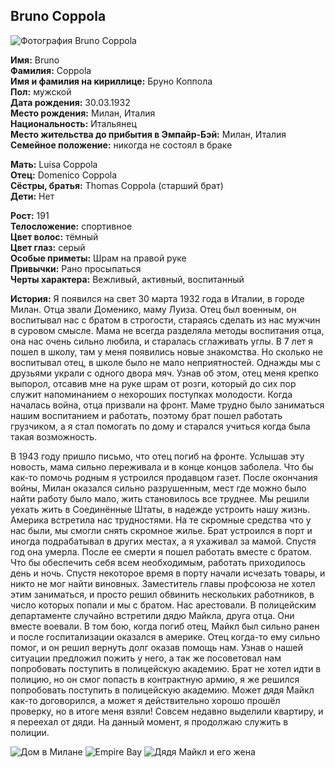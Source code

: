 ## Bruno Coppola

![Фотография Bruno Coppola](https://user-images.githubusercontent.com/24465747/48278527-d10aba00-e45e-11e8-9a11-ae885fc3eea3.jpg)

**Имя:** Bruno  
**Фамилия:** Coppola  
**Имя и фамилия на кириллице:** Бруно Коппола  
**Пол:** мужской  
**Дата рождения:** 30.03.1932  
**Место рождения:** Милан, Италия  
**Национальность:** Итальянец  
**Место жительства до прибытия в Эмпайр-Бэй:** Милан, Италия  
**Семейное положение:** никогда не состоял в браке

**Мать:** Luisa Coppola  
**Отец:** Domenico Coppola  
**Сёстры, братья:** Thomas Coppola (старший брат)  
**Дети:** Нет

**Рост:** 191  
**Телосложение:** спортивное  
**Цвет волос:** тёмный  
**Цвет глаз:** серый  
**Особые приметы:** Шрам на правой руке  
**Привычки:** Рано просыпаться  
**Черты характера:** Вежливый, активный, воспитанный

**История:**
Я появился на свет 30 марта 1932 года в Италии, в городе Милан. Отца звали Доменико, маму Луиза. Отец был военным, он воспитывал нас с братом в строгости, стараясь сделать из нас мужчин в суровом смысле. Мама не всегда разделяла методы воспитания отца, она нас очень сильно любила, и старалась сглаживать углы. В 7 лет я пошел в школу, там у меня появились новые знакомства. Но сколько не воспитывал отец, в школе было не мало неприятностей. Однажды мы с друзьями украли с одного двора мяч. Узнав об этом, отец меня крепко выпорол, отсавив мне на руке шрам от розги, который до сих пор служит напоминанием о нехороших поступках молодости. Когда началась война, отца призвали на фронт. Маме трудно было заниматься нашим воспитанием и работать, поэтому брат пошел работать грузчиком, а я стал помогать по дому и старался учиться когда была такая возможность.

В 1943 году пришло письмо, что отец погиб на фронте. Услышав эту новость, мама сильно переживала и в конце концов заболела. Что бы как-то помочь родным я устроился продавцом газет. После окончания войны, Милан оказался сильно разрушенным, мест где можно было найти работу было мало, жить становилось все труднее. Мы решили уехать жить в Соединённые Штаты, в надежде устроить нашу жизнь. Америка встретила нас трудностями. На те скромные средства что у нас были, мы смогли снять скромное жилье. Брат устроился в порт и иногда подрабатывал в других местах, а я ухаживал за мамой. Спустя год она умерла. После ее смерти я пошел работать вместе с братом. Что бы обеспечить себя всем необходимым, работать приходилось день и ночь. Спустя некоторое время в порту начали исчезать товары, и никто не мог найти виновных. Заместитель главы профсоюза не хотел этим заниматься, и просто решил обвинить нескольких работников, в число которых попали и мы с братом. Нас арестовали. В полицейским департаменте случайно встретили дядю Майкла, друга отца. Они вместе воевали. В том бою, когда погиб отец, Майкл был сильно ранен и после госпитализации оказался в америке. Отец когда-то ему сильно помог, и он решил вернуть долг оказав помощь нам. Узнав о нашей ситуации предложил пожить у него, а так же посоветовал нам попробовать поступить в полицейскую академию. Брат не хотел идти в полицию, но он смог попасть в контрактную армию, я же решился попробовать поступить в полицейскую академию. Может дядя Майкл как-то договорился, а может я действительно хорошо прошёл проверку, но в итоге меня взяли! Совсем недавно выделили квартиру, и я переехал от дяди. На данный момент, я продолжаю служить в полиции.

![Дом в Милане](https://user-images.githubusercontent.com/24465747/48278529-d1a35080-e45e-11e8-8f87-a015565ef87f.jpg)
![Empire Bay](https://user-images.githubusercontent.com/24465747/48278530-d1a35080-e45e-11e8-8108-06973d433a7c.jpg)
![Дядя Майкл и его жена](https://user-images.githubusercontent.com/24465747/48278531-d1a35080-e45e-11e8-9021-42cb6f7da15b.jpg)
